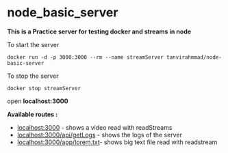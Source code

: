 # node_basic_server

<b> This is a  Practice server for testing docker and streams in node</b>

To start the server 
```
docker run -d -p 3000:3000 --rm --name streamServer tanvirahmmad/node-basic-server
``` 
To stop the server 
```
docker stop streamServer
``` 

open <b> localhost:3000 </b>

<b> Available routes :</b>

* [localhost:3000](https://localhost:3000) - shows a video read with readStreams 
* [localhost:3000/api/getLogs](https://localhost:3000/api/getLogs) - shows the logs of the server
* [localhost:3000/app/lorem.txt](https://localhost:3000/app/lorem.txt)- shows big text file read with readstream

